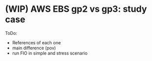# (WIP) AWS EBS gp2 vs gp3: study case

ToDo:

- References of each one
- main difference (pov)
- run FIO in simple and stress scenario

